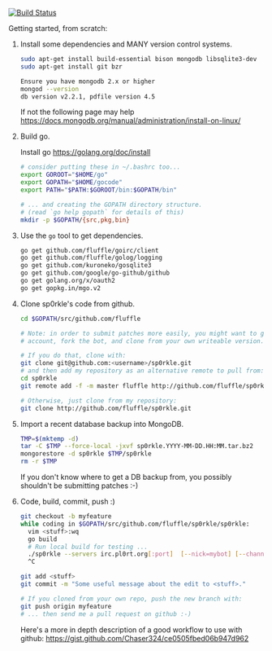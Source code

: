 [![Build Status](https://api.travis-ci.org/fluffle/sp0rkle.svg)](https://travis-ci.org/fluffle/sp0rkle)

Getting started, from scratch:

1.  Install some dependencies and MANY version control systems.

	```bash
	sudo apt-get install build-essential bison mongodb libsqlite3-dev
	sudo apt-get install git bzr

	Ensure you have mongodb 2.x or higher
	mongod --version
	db version v2.2.1, pdfile version 4.5
	```

	If not the following page may help
	https://docs.mongodb.org/manual/administration/install-on-linux/

2.  Build go.

	Install go https://golang.org/doc/install

	```bash
	# consider putting these in ~/.bashrc too...
	export GOROOT="$HOME/go"
	export GOPATH="$HOME/gocode"
	export PATH="$PATH:$GOROOT/bin:$GOPATH/bin"

	# ... and creating the GOPATH directory structure.
	# (read `go help gopath` for details of this)
	mkdir -p $GOPATH/{src,pkg,bin}
	```

3.  Use the `go` tool to get dependencies.

	```bash
	go get github.com/fluffle/goirc/client
	go get github.com/fluffle/golog/logging
	go get github.com/kuroneko/gosqlite3
	go get github.com/google/go-github/github
	go get golang.org/x/oauth2
	go get gopkg.in/mgo.v2
	```
4.  Clone sp0rkle's code from github.

	```bash
	cd $GOPATH/src/github.com/fluffle

	# Note: in order to submit patches more easily, you might want to get a github
	# account, fork the bot, and clone from your own writeable version.

	# If you do that, clone with:
	git clone git@github.com:<username>/sp0rkle.git
	# and then add my repository as an alternative remote to pull from:
	cd sp0rkle
	git remote add -f -m master fluffle http://github.com/fluffle/sp0rkle.git

	# Otherwise, just clone from my repository:
	git clone http://github.com/fluffle/sp0rkle.git
	```

5.  Import a recent database backup into MongoDB.

	```bash
	TMP=$(mktemp -d)
	tar -C $TMP --force-local -jxvf sp0rkle.YYYY-MM-DD.HH:MM.tar.bz2
	mongorestore -d sp0rkle $TMP/sp0rkle
	rm -r $TMP
	```

	If you don't know where to get a DB backup from, you possibly
	shouldn't be submitting patches :-)

6.  Code, build, commit, push :)

	```bash
	git checkout -b myfeature
	while coding in $GOPATH/src/github.com/fluffle/sp0rkle/sp0rkle:
	  vim <stuff>:wq
	  go build
	  # Run local build for testing ...
	  ./sp0rkle --servers irc.pl0rt.org[:port]  [--nick=mybot] [--channels='#test']
	  ^C

	git add <stuff>
	git commit -m "Some useful message about the edit to <stuff>."

	# If you cloned from your own repo, push the new branch with:
	git push origin myfeature
	# ... then send me a pull request on github :-)
	```

	Here's a more in depth description of a good workflow to use with github:
	https://gist.github.com/Chaser324/ce0505fbed06b947d962
